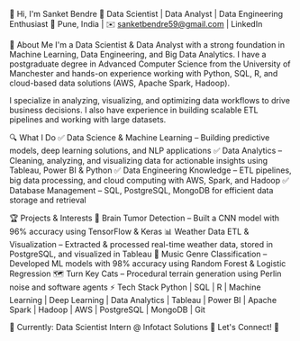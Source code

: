 👋 Hi, I'm Sanket Bendre
🔹 Data Scientist | Data Analyst | Data Engineering Enthusiast
📍 Pune, India | ✉️ sanketbendre59@gmail.com | LinkedIn

🚀 About Me
I'm a Data Scientist & Data Analyst with a strong foundation in Machine Learning, Data Engineering, and Big Data Analytics. I have a postgraduate degree in Advanced Computer Science from the University of Manchester and hands-on experience working with Python, SQL, R, and cloud-based data solutions (AWS, Apache Spark, Hadoop).

I specialize in analyzing, visualizing, and optimizing data workflows to drive business decisions. I also have experience in building scalable ETL pipelines and working with large datasets.

🔍 What I Do
✅ Data Science & Machine Learning – Building predictive models, deep learning solutions, and NLP applications
✅ Data Analytics – Cleaning, analyzing, and visualizing data for actionable insights using Tableau, Power BI & Python
✅ Data Engineering Knowledge – ETL pipelines, big data processing, and cloud computing with AWS, Spark, and Hadoop
✅ Database Management – SQL, PostgreSQL, MongoDB for efficient data storage and retrieval

🏆 Projects & Interests
🧠 Brain Tumor Detection – Built a CNN model with 96% accuracy using TensorFlow & Keras
📊 Weather Data ETL & Visualization – Extracted & processed real-time weather data, stored in PostgreSQL, and visualized in Tableau
🎵 Music Genre Classification – Developed ML models with 98% accuracy using Random Forest & Logistic Regression
🗺️ Turn Key Cats – Procedural terrain generation using Perlin noise and software agents
⚡ Tech Stack
Python | SQL | R | Machine Learning | Deep Learning | Data Analytics | Tableau | Power BI | Apache Spark | Hadoop | AWS | PostgreSQL | MongoDB | Git

💼 Currently: Data Scientist Intern @ Infotact Solutions
🔗 Let's Connect! 🚀
